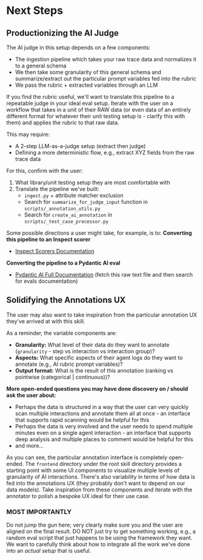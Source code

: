 # Next Steps

## Productionizing the AI Judge

The AI judge in this setup depends on a few components:
- The ingestion pipeline which takes your raw trace data and normalizes it to a general schema
- We then take some granularity of this general schema and summarize/extract out the particular prompt variables fed into the rubric
- We pass the rubric + extracted variables through an LLM

If you find the rubric useful, we'll want to translate this pipeline to a repeatable judge in your ideal eval setup. Iterate with the user on a workflow that takes in a unit of their RAW data (or even data of an entirely different format for whatever their unit testing setup is - clarify this with them) and applies the rubric to that raw data.

This may require:
- A 2-step LLM-as-a-judge setup (extract then judge)
- Defining a more deterministic flow, e.g., extract XYZ fields from the raw trace data

For this, confirm with the user:
1. What library/unit testing setup they are most comfortable with
2. Translate the pipeline we've built:
   - `ingest.py` + attribute matcher exclusion
   - Search for `summarize_for_judge_input` function in `scripts/_annotation_utils.py`
   - Search for `create_ai_annotation` in `scripts/_test_case_processor.py`

Some possible directions a user might take, for example, is to:
**Converting this pipeline to an Inspect scorer**
- [Inspect Scorers Documentation](https://inspect.aisi.org.uk/scorers.html)

**Converting the pipeline to a Pydantic AI eval**
- [Pydantic AI Full Documentation](https://ai.pydantic.dev/llms-full.txt) (fetch this raw text file and then search for evals documentation)


## Solidifying the Annotations UX

The user may also want to take inspiration from the particular annotation UX they've arrived at with this skill.

As a reminder, the variable components are:
- **Granularity:** What level of their data do they want to annotate (`granularity` - step vs interaction vs interaction group)?
- **Aspects:** What specific aspects of their agent logs do they want to annotate (e.g., AI rubric prompt variables)?
- **Output format:** What is the result of this annotation (ranking vs pointwise (categorical | continuous))?

**More open-ended questions you may have done discovery on / should ask the user about:**
- Perhaps the data is structured in a way that the user can very quickly scan multiple interactions and annotate them all at once - an interface that supports rapid scanning would be helpful for this
- Perhaps the data is very involved and the user needs to spend multiple minutes even on a single agent interaction - an interface that supports deep analysis and multiple places to comment would be helpful for this
- and more...

As you can see, the particular annotation interface is completely open-ended. The `frontend` directory under the root skill directory provides a starting point with some UI components to visualize multiple levels of granularity of AI interactions. There's also variability in terms of how data is fed into the annotations UX (they probably don't want to depend on our data models). Take inspiration from these components and iterate with the annotator to polish a bespoke UX ideal for their use case.


### MOST IMPORTANTLY
Do not jump the gun here; very clearly make sure you and the user are aligned on the final result. DO NOT just try to get something working, e.g., a random eval script that just happens to be using the framework they want. We want to carefully think about how to integrate all the work we've done into an *actual setup* that is useful.
